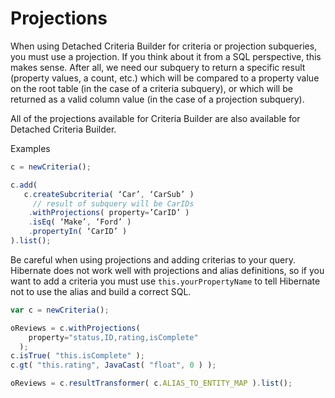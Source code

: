 # Projections

When using Detached Criteria Builder for criteria or projection subqueries, you must use a projection. If you think about it from a SQL perspective, this makes sense. After all, we need our subquery to return a specific result (property values, a count, etc.) which will be compared to a property value on the root table (in the case of a criteria subquery), or which will be returned as a valid column value (in the case of a projection subquery).

All of the projections available for Criteria Builder are also available for Detached Criteria Builder.

Examples

```javascript
c = newCriteria();

c.add(
   c.createSubcriteria( ‘Car’, ‘CarSub’ )
     // result of subquery will be CarIDs
    .withProjections( property=’CarID’ )
    .isEq( ‘Make’, ‘Ford’ )
    .propertyIn( ‘CarID’ )
).list();
```

Be careful when using projections and adding criterias to your query. Hibernate does not work well with projections and alias definitions, so if you want to add a criteria you must use `this.yourPropertyName` to tell Hibernate not to use the alias and build a correct SQL.

```javascript
var c = newCriteria();

oReviews = c.withProjections(
    property="status,ID,rating,isComplete" 
  );
c.isTrue( "this.isComplete" );
c.gt( "this.rating", JavaCast( "float", 0 ) );

oReviews = c.resultTransformer( c.ALIAS_TO_ENTITY_MAP ).list();
```
